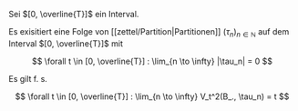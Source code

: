 Sei $[0, \overline{T}]$ ein Interval.

Es exisitiert eine Folge von [[zettel/Partition|Partitionen]] $(\tau_n)_{n \in \mathbb{N}}$ auf dem Interval $[0, \overline{T}]$ mit

$$
	\forall t \in [0, \overline{T}] : \lim_{n \to \infty} |\tau_n| = 0
$$

Es gilt f. s.

$$
	\forall t \in [0, \overline{T}] : \lim_{n \to \infty} V_t^2(B_., \tau_n) = t
$$